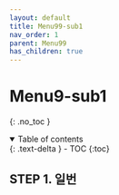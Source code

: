```yaml
---
layout: default
title: Menu99-sub1
nav_order: 1
parent: Menu99
has_children: true
---
```


# Menu9-sub1
{: .no_toc }

<details open markdown="block">
  <summary>
    Table of contents
  </summary>
  {: .text-delta }
- TOC
{:toc}
</details>
<!------------------------------------ STEP ------------------------------------>

## STEP 1. 일번